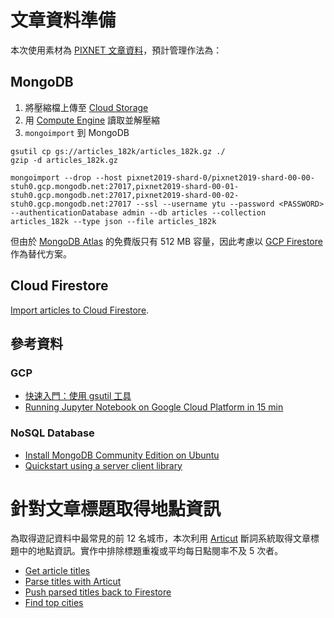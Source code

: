 # 文章資料準備

本次使用素材為 [PIXNET 文章資料](https://github.com/pixnet/2019-pixnet-hackathon/blob/master/data/README.md#pixnet-文章資料)，預計管理作法為：

## MongoDB

1. 將壓縮檔上傳至 [Cloud Storage](https://cloud.google.com/storage/)
2. 用 [Compute Engine](https://cloud.google.com/compute/) 讀取並解壓縮
3. `mongoimport` 到 MongoDB

```shell
gsutil cp gs://articles_182k/articles_182k.gz ./
gzip -d articles_182k.gz

mongoimport --drop --host pixnet2019-shard-0/pixnet2019-shard-00-00-stuh0.gcp.mongodb.net:27017,pixnet2019-shard-00-01-stuh0.gcp.mongodb.net:27017,pixnet2019-shard-00-02-stuh0.gcp.mongodb.net:27017 --ssl --username ytu --password <PASSWORD> --authenticationDatabase admin --db articles --collection articles_182k --type json --file articles_182k
```

但由於 [MongoDB Atlas](https://www.mongodb.com/cloud/atlas) 的免費版只有 512 MB 容量，因此考慮以 [GCP Firestore](https://cloud.google.com/firestore/) 作為替代方案。

## Cloud Firestore

[Import articles to Cloud Firestore](import_articles.py).

## 參考資料

### GCP

- [快速入門：使用 gsutil 工具](https://cloud.google.com/storage/docs/quickstart-gsutil)
- [Running Jupyter Notebook on Google Cloud Platform in 15 min](https://towardsdatascience.com/running-jupyter-notebook-in-google-cloud-platform-in-15-min-61e16da34d52)

### NoSQL Database

- [Install MongoDB Community Edition on Ubuntu](https://docs.mongodb.com/manual/tutorial/install-mongodb-on-ubuntu/)
- [Quickstart using a server client library](https://cloud.google.com/firestore/docs/quickstart-servers)

# 針對文章標題取得地點資訊

為取得遊記資料中最常見的前 12 名城市，本次利用 [Articut](https://github.com/Droidtown/ArticutAPI) 斷詞系統取得文章標題中的地點資訊。實作中排除標題重複或平均每日點閱率不及 5 次者。

- [Get article titles](get_article_titles.py)
- [Parse titles with Articut](parse_titles.py)
- [Push parsed titles back to Firestore](push_parsed_locations.py)
- [Find top cities](find_top_cities.py)
